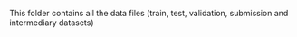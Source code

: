 This folder contains all the data files (train, test, validation, submission and intermediary datasets)
